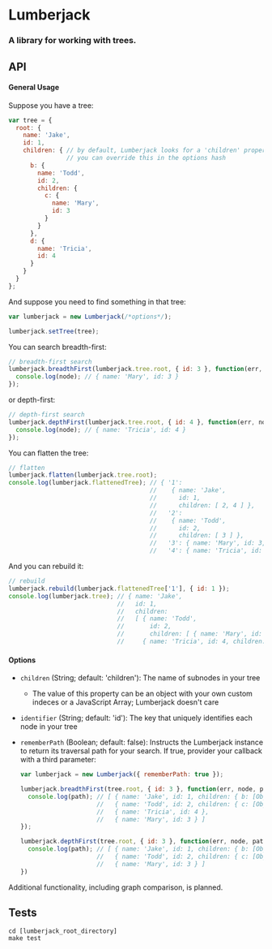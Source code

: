 Lumberjack
===

### A library for working with trees.

API
---

#### General Usage

Suppose you have a tree:
```javascript
var tree = {
  root: {
    name: 'Jake',
    id: 1,
    children: { // by default, Lumberjack looks for a 'children' property;
                // you can override this in the options hash
      b: {
        name: 'Todd',
        id: 2,
        children: {
          c: { 
            name: 'Mary',
            id: 3
          }
        }
      },
      d: {
        name: 'Tricia',
        id: 4
      }
    }
  }
};
```

And suppose you need to find something in that tree:
```javascript
var lumberjack = new Lumberjack(/*options*/);

lumberjack.setTree(tree);
```

You can search breadth-first:
```javascript
// breadth-first search
lumberjack.breadthFirst(lumberjack.tree.root, { id: 3 }, function(err, node) {
  console.log(node); // { name: 'Mary', id: 3 }
});
```

or depth-first:
```javascript
// depth-first search
lumberjack.depthFirst(lumberjack.tree.root, { id: 4 }, function(err, node) {
  console.log(node); // { name: 'Tricia', id: 4 }
});
```

You can flatten the tree:
```javascript
// flatten
lumberjack.flatten(lumberjack.tree.root);
console.log(lumberjack.flattenedTree); // { '1': 
                                       //    { name: 'Jake',
                                       //      id: 1,
                                       //      children: [ 2, 4 ] },
                                       //   '2': 
                                       //    { name: 'Todd',
                                       //      id: 2,
                                       //      children: [ 3 ] },
                                       //   '3': { name: 'Mary', id: 3, children: [] },
                                       //   '4': { name: 'Tricia', id: 4, children: [] } }
```

And you can rebuild it:
```javascript
// rebuild
lumberjack.rebuild(lumberjack.flattenedTree['1'], { id: 1 });
console.log(lumberjack.tree); // { name: 'Jake',
                              //   id: 1,
                              //   children: 
                              //   [ { name: 'Todd',
                              //       id: 2,
                              //       children: [ { name: 'Mary', id: 3, children: [] } ] },
                              //     { name: 'Tricia', id: 4, children: [] } ] }
```

#### Options
- `children` (String; default: 'children'): The name of subnodes in your tree
    - The value of this property can be an object with your own custom indeces or a JavaScript Array; Lumberjack doesn't care

- `identifier` (String; default: 'id'): The key that uniquely identifies each node in your tree

- `rememberPath` (Boolean; default: false): Instructs the Lumberjack instance to return its traversal path for your search. If true, provider your callback with a third parameter:

    ```javascript
    var lumberjack = new Lumberjack({ rememberPath: true });

    lumberjack.breadthFirst(tree.root, { id: 3 }, function(err, node, path) {
      console.log(path); // [ { name: 'Jake', id: 1, children: { b: [Object], d: [Object] } },
                         //   { name: 'Todd', id: 2, children: { c: [Object] } },
                         //   { name: 'Tricia', id: 4 },
                         //   { name: 'Mary', id: 3 } ]
    });

    lumberjack.depthFirst(tree.root, { id: 3 }, function(err, node, path) {
      console.log(path); // [ { name: 'Jake', id: 1, children: { b: [Object], d: [Object] } },
                         //   { name: 'Todd', id: 2, children: { c: [Object] } },
                         //   { name: 'Mary', id: 3 } ]
    })
    ```


Additional functionality, including graph comparison, is planned.

Tests
---

```
cd [lumberjack_root_directory]
make test
```
